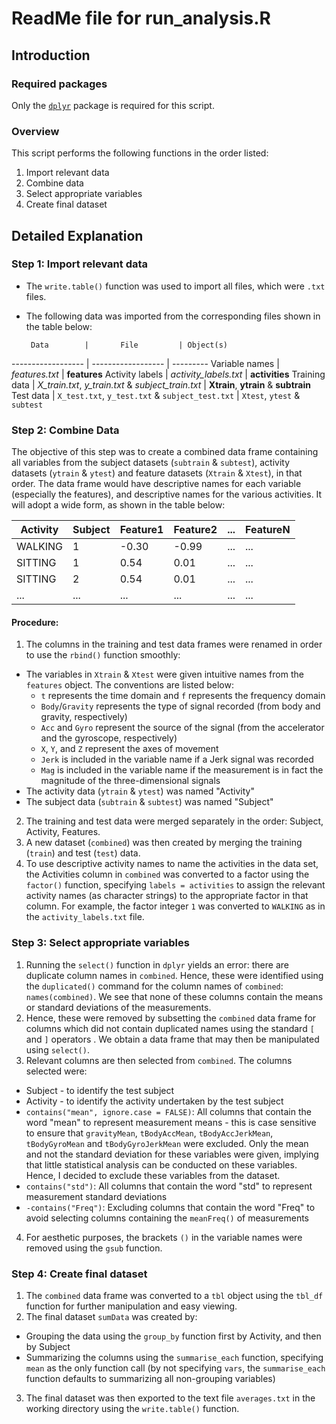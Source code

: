 # ReadMe file for run_analysis.R

## Introduction

### Required packages
Only the [```dplyr```](http://cran.r-project.org/web/packages/dplyr/index.html) package is required for this script.

### Overview
This script performs the following functions in the order listed:
  
1. Import relevant data 
2. Combine data  
3. Select appropriate variables  
4. Create final dataset  

## Detailed Explanation

### Step 1: Import relevant data
* The ```write.table()``` function was used to import all files, which were ```.txt``` files.
* The following data was imported from the corresponding files shown in the table below:

       Data        |       File         | Object(s)
------------------ | ------------------ | ---------
Variable names     | *features.txt* | **features**
Activity labels    | *activity_labels.txt* | **activities**
Training data      | *X_train.txt*, *y_train.txt* & *subject_train.txt* | **Xtrain**, **ytrain** & **subtrain**
Test data          | ```X_test.txt```, ```y_test.txt``` & ```subject_test.txt``` | ```Xtest```, ```ytest``` & ```subtest```

### Step 2: Combine Data  
The objective of this step was to create a combined data frame containing all variables from the subject datasets (```subtrain``` & ```subtest```), activity datasets (```ytrain``` & ```ytest```) and feature datasets (```Xtrain``` & ```Xtest```), in that order. The data frame would have descriptive names for each variable (especially the features), and descriptive names for the various activities. It will adopt a wide form, as shown in the table below:  

Activity  | Subject | Feature1  | Feature2  | ... | FeatureN  |
--------- | ------- | --------- | --------- | --- | --------- |
WALKING   | 1       | -0.30     | -0.99     | ... | ...       |
SITTING   | 1       | 0.54      | 0.01      | ... | ...       |
SITTING   | 2       | 0.54      | 0.01      | ... | ...       |
...       | ...     | ...       | ...       | ... | ...       |
  
#### Procedure:
1. The columns in the training and test data frames were renamed in order to use the ```rbind()``` function smoothly:
  + The variables in ```Xtrain``` & ```Xtest``` were given intuitive names from the ```features``` object. The conventions are listed below:
    + ```t``` represents the time domain and ```f``` represents the frequency domain
    + ```Body```/```Gravity``` represents the type of signal recorded (from body and gravity, respectively)
    + ```Acc``` and ```Gyro``` represent the source of the signal (from the accelerator and the gyroscope, respectively)
    + ```X```, ```Y```, and ```Z``` represent the axes of movement
    + ```Jerk``` is included in the variable name if a Jerk signal was recorded
    + ```Mag``` is included in the variable name if the measurement is in fact the magnitude of the three-dimensional signals
  + The activity data (```ytrain``` & ```ytest```) was named "Activity"
  + The subject data (```subtrain``` & ```subtest```) was named "Subject"
2. The training and test data were merged separately in the order: Subject, Activity, Features.
3. A new dataset (```combined```) was then created by merging the training (```train```) and test (```test```) data.
4. To use descriptive activity names to name the activities in the data set, the Activities column in ```combined``` was converted to a factor using the ```factor()``` function, specifying ```labels = activities``` to assign the relevant activity names (as character strings) to the appropriate factor in that column. For example, the factor integer ```1``` was converted to ```WALKING``` as in the ```activity_labels.txt``` file.

### Step 3: Select appropriate variables
1. Running the ```select()``` function in ```dplyr``` yields an error: there are duplicate column names in ```combined```. Hence, these were identified using the ```duplicated()``` command for the column names of ```combined```: ```names(combined)```. We see that none of these columns contain the means or standard deviations of the measurements.
2. Hence, these were removed by subsetting the ```combined``` data frame for columns which did not contain duplicated names using the standard ```[``` and ```]``` operators . We obtain a data frame that may then be manipulated using ```select()```.
3. Relevant columns are then selected from ```combined```. The columns selected were:
  * Subject - to identify the test subject
  * Activity - to identify the activity undertaken by the test subject
  * ```contains("mean", ignore.case = FALSE)```: All columns that contain the word "mean" to represent measurement means - this is case sensitive to ensure that ```gravityMean```, ```tBodyAccMean```, ```tBodyAccJerkMean```, ```tBodyGyroMean``` and ```tBodyGyroJerkMean``` were excluded. Only the mean and not the standard deviation for these variables were given, implying that little statistical analysis can be conducted on these variables. Hence, I decided to exclude these variables from the dataset.
  * ```contains("std")```: All columns that contain the word "std" to represent measurement standard deviations
  * ```-contains("Freq")```: Excluding columns that contain the word "Freq" to avoid selecting columns containing the ```meanFreq()``` of measurements
4. For aesthetic purposes, the brackets ```()``` in the variable names were removed using the ```gsub``` function.

### Step 4: Create final dataset
1. The ```combined``` data frame was converted to a ```tbl``` object using the ```tbl_df``` function for further manipulation and easy viewing.
2. The final dataset ```sumData``` was created by:
  + Grouping the data using the ```group_by``` function first by Activity, and then by Subject
  + Summarizing the columns using the ```summarise_each``` function, specifying ```mean``` as the only function call (by not specifying ```vars```, the ```summarise_each``` function defaults to summarizing all non-grouping variables)
3. The final dataset was then exported to the text file ```averages.txt``` in the working directory using the ```write.table()``` function.



